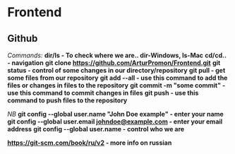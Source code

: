 # Frontend

## Github
*Commands:*
**dir/ls - To check where we are.. dir-Windows, ls-Mac**
**cd/cd.. - navigation**
**git clone https://github.com/ArturPromon/Frontend.git**
**git status - control of some changes in our directory/repository**
**git pull - get some files from our repository**
**git add --all - use this command to add the files or changes in files to the repository**
**git commit -m "some commit" - use this command to commit changes in files**
**git push - use this command to push files to the repository**

*NB*
**git config --global user.name "John Doe example" - enter your name**
**git config --global user.email johndoe@example.com - enter your email address**
**git config --global user.name - control who we are**

**https://git-scm.com/book/ru/v2 - more info on russian**

